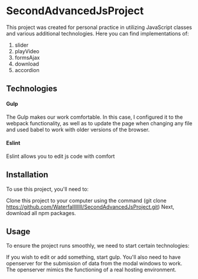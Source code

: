 # SecondAdvancedJsProject

This project was created for personal practice in utilizing JavaScript classes and various additional technologies. Here you can find implementations of:
1. slider
2. playVideo
3. formsAjax
4. download
5. accordion
## Technologies

#### Gulp

The Gulp makes our work comfortable. In this case, I configured it to the webpack functionality, as well as to update the page when changing any file and used babel to work with older versions of the browser.

#### Eslint

Eslint allows you to edit js code with comfort

## Installation

To use this project, you'll need to:

Clone this project to your computer using the command (git clone https://github.com/Waterfallllllll/SecondAdvancedJsProject.git)
Next, download all npm packages. 

## Usage

To ensure the project runs smoothly, we need to start certain technologies:

If you wish to edit or add something, start gulp.
You'll also need to have openserver for the submission of data from the modal windows to work. The openserver mimics the functioning of a real hosting environment.